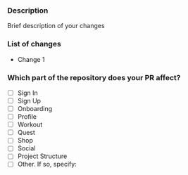### Description
Brief description of your changes

### List of changes
- Change 1

### Which part of the repository does your PR affect?
- [ ] Sign In
- [ ] Sign Up
- [ ] Onboarding
- [ ] Profile
- [ ] Workout
- [ ] Quest
- [ ] Shop
- [ ] Social
- [ ] Project Structure
- [ ] Other. If so, specify: